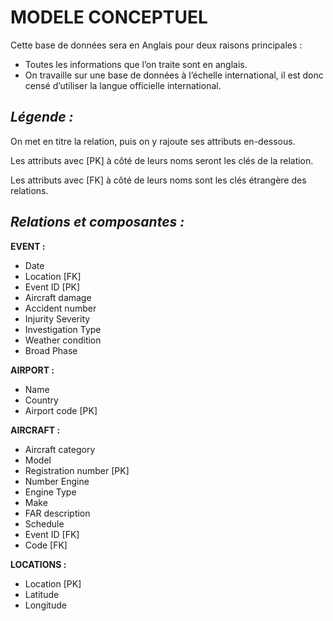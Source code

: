 # MODELE CONCEPTUEL

Cette base de données sera en Anglais pour deux raisons principales :
  -	Toutes les informations que l’on traite sont en anglais.
  -	On travaille sur une base de données à l’échelle international, il est donc censé d’utiliser la langue officielle international.

_Légende :_
-

On met en titre la relation, puis on y rajoute ses attributs en-dessous. 

Les attributs avec [PK] à côté de leurs noms seront les clés de la relation.

Les attributs avec [FK] à côté de leurs noms sont les clés étrangère des relations.


_Relations et composantes :_
-

**EVENT :**
- Date
- Location [FK]
- Event ID [PK]
- Aircraft damage
- Accident number
- Injurity Severity
- Investigation Type
- Weather condition
- Broad Phase


 **AIRPORT :**
 - Name
 - Country
 - Airport code [PK]


 **AIRCRAFT :**
 - Aircraft category
 - Model
 - Registration number [PK]
 - Number Engine
 - Engine Type
 - Make
 - FAR description
 - Schedule
 - Event ID [FK]
 - Code [FK]
 
 **LOCATIONS :**
 - Location [PK]
 - Latitude
 - Longitude

 
 
 

